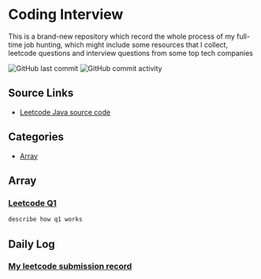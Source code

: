 # Coding Interview
This is a brand-new repository which record the whole process of my full-time job hunting, which might include some resources that I collect, leetcode questions and interview questions from some top tech companies

![GitHub last commit](https://img.shields.io/github/last-commit/weilingao/movie-website)
![GitHub commit activity](https://img.shields.io/github/commit-activity/w/weilingao/movie-website)

## Source Links
- [Leetcode Java source code](https://github.com/weilingao/coding_interview_ft/tree/master/Leetcode/java_src)
## Categories
- [Array](#Array)
## Array
### [Leetcode Q1](https://github.com/weilingao/coding_interview_ft/blob/master/Leetcode/java_src/1.%E4%B8%A4%E6%95%B0%E4%B9%8B%E5%92%8C.java)
```bash
describe how q1 works
```

## Daily Log
### [My leetcode submission record](https://leetcode-cn.com/u/weilin_g/)